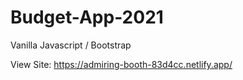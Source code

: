 # Budget-App-2021
Vanilla Javascript / Bootstrap<br>

View Site: https://admiring-booth-83d4cc.netlify.app/
